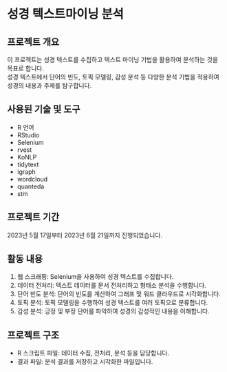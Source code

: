 # 성경 텍스트마이닝 분석

## 프로젝트 개요
이 프로젝트는 성경 텍스트를 수집하고 텍스트 마이닝 기법을 활용하여 분석하는 것을 목표로 합니다.<br>
성경 텍스트에서 단어의 빈도, 토픽 모델링, 감성 분석 등 다양한 분석 기법을 적용하여 성경의 내용과 주제를 탐구합니다.

## 사용된 기술 및 도구
- R 언어
- RStudio
- Selenium
- rvest
- KoNLP
- tidytext
- igraph
- wordcloud
- quanteda
- stm

## 프로젝트 기간
2023년 5월 17일부터 2023년 6월 21일까지 진행되었습니다.

## 활동 내용
1. 웹 스크래핑: Selenium을 사용하여 성경 텍스트를 수집합니다.
2. 데이터 전처리: 텍스트 데이터를 문서 전처리하고 형태소 분석을 수행합니다.
3. 단어 빈도 분석: 단어의 빈도를 계산하여 그래프 및 워드 클라우드로 시각화합니다.
4. 토픽 분석: 토픽 모델링을 수행하여 성경 텍스트를 여러 토픽으로 분류합니다.
5. 감성 분석: 긍정 및 부정 단어를 파악하여 성경의 감성적인 내용을 이해합니다.

## 프로젝트 구조
- R 스크립트 파일: 데이터 수집, 전처리, 분석 등을 담당합니다.
- 결과 파일: 분석 결과를 저장하고 시각화한 파일입니다.

